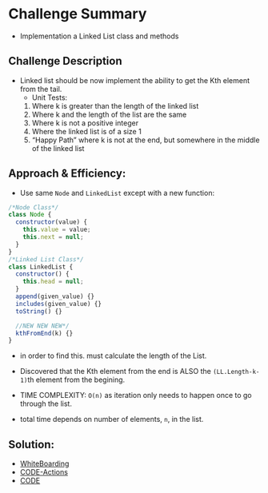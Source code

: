 # Challenge Summary

- Implementation a Linked List class and methods

## Challenge Description

- Linked list should be now implement the ability to get the Kth element from the tail.
  - Unit Tests:
  1. Where k is greater than the length of the linked list
  2. Where k and the length of the list are the same
  3. Where k is not a positive integer
  4. Where the linked list is of a size 1
  5. “Happy Path” where k is not at the end, but somewhere in the middle of the linked list

## Approach & Efficiency:

- Use same `Node` and `LinkedList` except with a new function:

```javascript
/*Node Class*/
class Node {
  constructor(value) {
    this.value = value;
    this.next = null;
  }
}
/*Linked List Class*/
class LinkedList {
  constructor() {
    this.head = null;
  }
  append(given_value) {}
  includes(given_value) {}
  toString() {}

  //NEW NEW NEW*/
  kthFromEnd(k) {}
}
```

- in order to find this. must calculate the length of the List.
- Discovered that the Kth element from the end is ALSO the `(LL.Length-k-1)`th element from the begining.

- TIME COMPLEXITY: `O(n)` as iteration only needs to happen once to go through the list.
- total time depends on number of elements, `n`, in the list.

## Solution:

- [WhiteBoarding](https://github.com/nacerillo/data-structures-and-algorithms-/blob/ll-kth-from-end/javascript/code-challenges/Data-Structures/linked-list/assets/Challenge6WB.jpeg)
- [CODE-Actions](https://github.com/nacerillo/data-structures-and-algorithms-/actions)
- [CODE](https://github.com/nacerillo/data-structures-and-algorithms-/tree/ll-kth-from-end)
